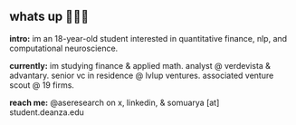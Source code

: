 ## whats up 🙋🏽‍♂️

**intro:** im an 18-year-old student interested in quantitative finance, nlp, and computational neuroscience.

**currently:** im studying finance & applied math. analyst @ verdevista & advantary. senior vc in residence @ lvlup ventures. associated venture scout @ 19 firms. 

**reach me:** @aseresearch on x, linkedin, & somuarya [at] student.deanza.edu

